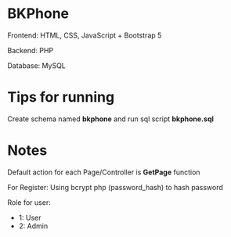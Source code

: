 # BKPhone

Frontend: HTML, CSS, JavaScript + Bootstrap 5

Backend: PHP

Database: MySQL


# Tips for running
Create schema named **bkphone** and run sql script **bkphone.sql**

# Notes

Default action for each Page/Controller is **GetPage** function

For Register: Using bcrypt php (password_hash) to hash password

Role for user:
- 1: User
- 2: Admin

